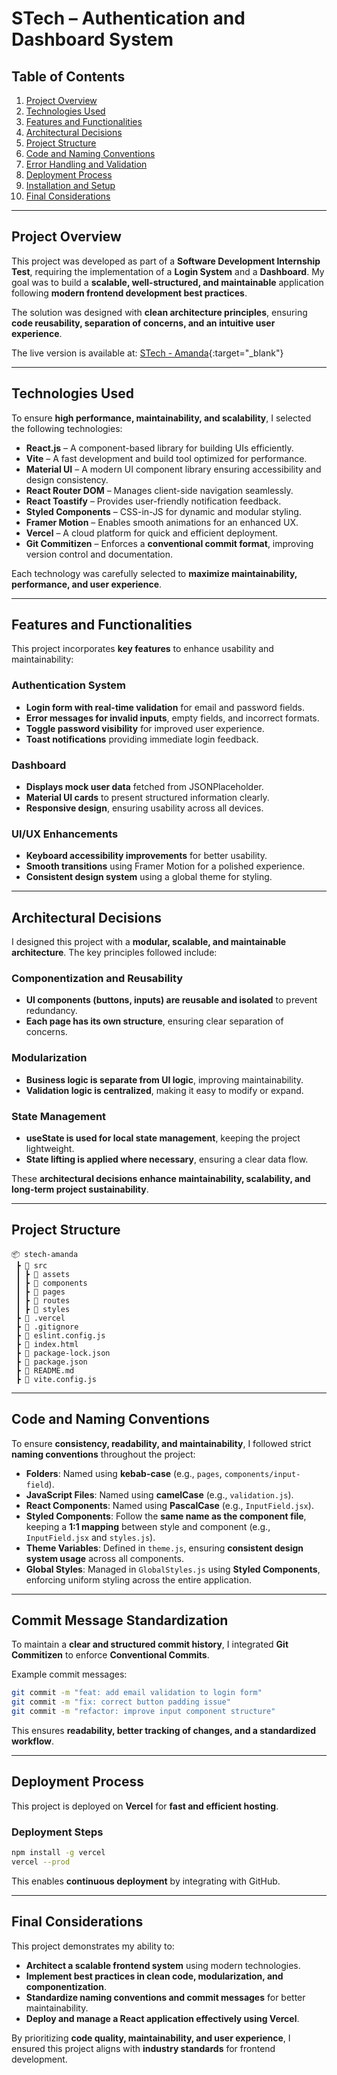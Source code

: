 # STech – Authentication and Dashboard System  

## Table of Contents  

1. [Project Overview](#project-overview)  
2. [Technologies Used](#technologies-used)  
3. [Features and Functionalities](#features-and-functionalities)  
4. [Architectural Decisions](#architectural-decisions)  
5. [Project Structure](#project-structure)  
6. [Code and Naming Conventions](#code-and-naming-conventions)  
7. [Error Handling and Validation](#error-handling-and-validation)  
8. [Deployment Process](#deployment-process)  
9. [Installation and Setup](#installation-and-setup)  
10. [Final Considerations](#final-considerations)  

---

## Project Overview  

This project was developed as part of a **Software Development Internship Test**, requiring the implementation of a **Login System** and a **Dashboard**. My goal was to build a **scalable, well-structured, and maintainable** application following **modern frontend development best practices**.  

The solution was designed with **clean architecture principles**, ensuring **code reusability, separation of concerns, and an intuitive user experience**.  

The live version is available at: [STech - Amanda](https://stech-amanda.vercel.app/){:target="_blank"}

---

## Technologies Used  

To ensure **high performance, maintainability, and scalability**, I selected the following technologies:  

- **React.js** – A component-based library for building UIs efficiently.  
- **Vite** – A fast development and build tool optimized for performance.  
- **Material UI** – A modern UI component library ensuring accessibility and design consistency.  
- **React Router DOM** – Manages client-side navigation seamlessly.  
- **React Toastify** – Provides user-friendly notification feedback.  
- **Styled Components** – CSS-in-JS for dynamic and modular styling.  
- **Framer Motion** – Enables smooth animations for an enhanced UX.  
- **Vercel** – A cloud platform for quick and efficient deployment.  
- **Git Commitizen** – Enforces a **conventional commit format**, improving version control and documentation.  

Each technology was carefully selected to **maximize maintainability, performance, and user experience**.  

---

## Features and Functionalities  

This project incorporates **key features** to enhance usability and maintainability:  

### Authentication System  
- **Login form with real-time validation** for email and password fields.  
- **Error messages for invalid inputs**, empty fields, and incorrect formats.  
- **Toggle password visibility** for improved user experience.  
- **Toast notifications** providing immediate login feedback.  

### Dashboard  
- **Displays mock user data** fetched from JSONPlaceholder.  
- **Material UI cards** to present structured information clearly.  
- **Responsive design**, ensuring usability across all devices.  

### UI/UX Enhancements  
- **Keyboard accessibility improvements** for better usability.  
- **Smooth transitions** using Framer Motion for a polished experience.  
- **Consistent design system** using a global theme for styling.  

---

## Architectural Decisions  

I designed this project with a **modular, scalable, and maintainable architecture**. The key principles followed include:  

### Componentization and Reusability  
- **UI components (buttons, inputs) are reusable and isolated** to prevent redundancy.  
- **Each page has its own structure**, ensuring clear separation of concerns.  

### Modularization  
- **Business logic is separate from UI logic**, improving maintainability.  
- **Validation logic is centralized**, making it easy to modify or expand.  

### State Management  
- **useState is used for local state management**, keeping the project lightweight.  
- **State lifting is applied where necessary**, ensuring a clear data flow.  

These **architectural decisions enhance maintainability, scalability, and long-term project sustainability**.  

---

## Project Structure  

```
📦 stech-amanda  
 ┣ 📂 src  
 ┃ ┣ 📂 assets  
 ┃ ┣ 📂 components  
 ┃ ┣ 📂 pages  
 ┃ ┣ 📂 routes  
 ┃ ┣ 📂 styles  
 ┣ 📂 .vercel  
 ┣ 📜 .gitignore  
 ┣ 📜 eslint.config.js  
 ┣ 📜 index.html  
 ┣ 📜 package-lock.json  
 ┣ 📜 package.json  
 ┣ 📜 README.md   
 ┣ 📜 vite.config.js  
```

---

## Code and Naming Conventions  

To ensure **consistency, readability, and maintainability**, I followed strict **naming conventions** throughout the project:  

- **Folders**: Named using **kebab-case** (e.g., `pages`, `components/input-field`).  
- **JavaScript Files**: Named using **camelCase** (e.g., `validation.js`).  
- **React Components**: Named using **PascalCase** (e.g., `InputField.jsx`).  
- **Styled Components**: Follow the **same name as the component file**, keeping a **1:1 mapping** between style and component (e.g., `InputField.jsx` and `styles.js`).  
- **Theme Variables**: Defined in `theme.js`, ensuring **consistent design system usage** across all components.  
- **Global Styles**: Managed in `GlobalStyles.js` using **Styled Components**, enforcing uniform styling across the entire application.  

---

## Commit Message Standardization  

To maintain a **clear and structured commit history**, I integrated **Git Commitizen** to enforce **Conventional Commits**.  

Example commit messages:  
```sh  
git commit -m "feat: add email validation to login form"
git commit -m "fix: correct button padding issue"
git commit -m "refactor: improve input component structure"
```
This ensures **readability, better tracking of changes, and a standardized workflow**.  

---

## Deployment Process  

This project is deployed on **Vercel** for **fast and efficient hosting**.  

### Deployment Steps  
```sh  
npm install -g vercel  
vercel --prod  
```  
This enables **continuous deployment** by integrating with GitHub.  

---

## Final Considerations  

This project demonstrates my ability to:  
- **Architect a scalable frontend system** using modern technologies.  
- **Implement best practices in clean code, modularization, and componentization**.  
- **Standardize naming conventions and commit messages** for better maintainability.  
- **Deploy and manage a React application effectively using Vercel**.  

By prioritizing **code quality, maintainability, and user experience**, I ensured this project aligns with **industry standards** for frontend development.
